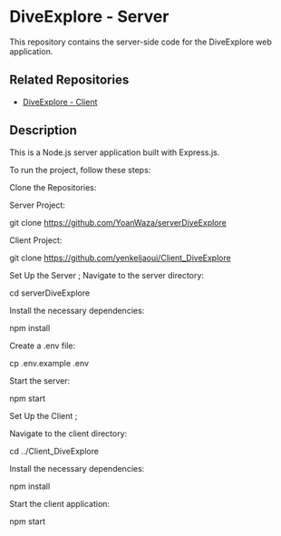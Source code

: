 # DiveExplore - Server
This repository contains the server-side code for the DiveExplore web application.

## Related Repositories
- [DiveExplore - Client](https://github.com/yenkeljaoui/Client_DiveExplore)

## Description

This is a Node.js server application built with Express.js.

To run the project, follow these steps:

Clone the Repositories:

Server Project:

git clone https://github.com/YoanWaza/serverDiveExplore


Client Project:

git clone https://github.com/yenkeljaoui/Client_DiveExplore


Set Up the Server ;
Navigate to the server directory:

cd serverDiveExplore


Install the necessary dependencies:

npm install


Create a .env file:

cp .env.example .env


Start the server:

npm start


Set Up the Client ;

Navigate to the client directory:

cd ../Client_DiveExplore


Install the necessary dependencies:

npm install


Start the client application:

npm start
